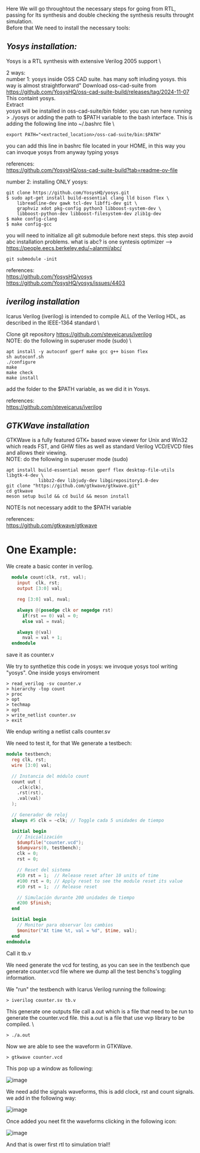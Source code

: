 Here We will go throughtout the necessary steps for going from RTL, passing for Its synthesis and double checking the synthesis results throught simulation. \
Before that We need to install the necessary tools:

## *Yosys installation:* 
Yosys is a RTL synthesis with extensive Verilog 2005 support \

2 ways: \
number 1: yosys inside OSS CAD suite. has many soft inluding yosys.
this way is almost straightforward"
 Download oss-cad-suite from https://github.com/YosysHQ/oss-cad-suite-build/releases/tag/2024-11-07 This containt yosys. \
 Extract \
 yosys will be installed in oss-cad-suite/bin folder. you can run here running > ./yosys or adding the path to $PATH variable to the bash interface. This is adding the following line into ~/.bashrc file \
```
export PATH="<extracted_location>/oss-cad-suite/bin:$PATH" 
```
you can add this line in bashrc file located in your HOME, in this way you can invoque yosys from anyway typing yosys

references: \
https://github.com/YosysHQ/oss-cad-suite-build?tab=readme-ov-file

number 2: installing ONLY yosys:
```
git clone https://github.com/YosysHQ/yosys.git
$ sudo apt-get install build-essential clang lld bison flex \
	libreadline-dev gawk tcl-dev libffi-dev git \
	graphviz xdot pkg-config python3 libboost-system-dev \
	libboost-python-dev libboost-filesystem-dev zlib1g-dev
$ make config-clang
$ make config-gcc
```
you will need to initialize all git submodule before next steps. this step avoid abc installation problems.
what is abc? is one syntesis optimizer --> https://people.eecs.berkeley.edu/~alanmi/abc/
```
git submodule -init
```
references: \
https://github.com/YosysHQ/yosys
https://github.com/YosysHQ/yosys/issues/4403

## *iverilog installation*
Icarus Verilog (iverilog) is intended to compile ALL of the Verilog HDL, as described in the IEEE-1364 standard \

Clone git repository https://github.com/steveicarus/iverilog \
NOTE: do the following in superuser mode (sudo) \
```
apt install -y autoconf gperf make gcc g++ bison flex 
sh autoconf.sh
./configure
make
make check
make install
```
add the folder to the $PATH variable, as we did it in Yosys.

references: \
https://github.com/steveicarus/iverilog

## *GTKWave installation*
GTKWave is a fully featured GTK+ based wave viewer for Unix and Win32 which reads FST, and GHW files as well as standard Verilog VCD/EVCD files and allows their viewing. \
NOTE: do the following in superuser mode (sudo)
```
apt install build-essential meson gperf flex desktop-file-utils libgtk-4-dev \
            libbz2-dev libjudy-dev libgirepository1.0-dev
git clone "https://github.com/gtkwave/gtkwave.git"
cd gtkwave
meson setup build && cd build && meson install
```
NOTE:Is not necessary addit to the $PATH variable

references: \
https://github.com/gtkwave/gtkwave

# One Example:
We create a basic conter in verilog.

```verilog
  module count(clk, rst, val);
    input  clk, rst;
    output [3:0] val;

    reg [3:0] val, nval;

    always @(posedge clk or negedge rst)
      if(rst == 0) val = 0;
      else val = nval;

    always @(val)
      nval = val + 1;
  endmodule
```
save it as counter.v

We try to synthetize this code in yosys:
we invoque yosys tool writing "yosys". One inside yosys enviroment
```
> read_verilog -sv counter.v
> hierarchy -top count
> proc
> opt
> techmap
> opt
> write_netlist counter.sv
> exit
```

We endup writing a netlist calls counter.sv 

We need to test it, for that We generate a testbech:

```verilog
module testbench;
  reg clk, rst;
  wire [3:0] val;

  // Instancia del módulo count
  count uut (
    .clk(clk),
    .rst(rst),
    .val(val)
  );

  // Generador de reloj
  always #5 clk = ~clk; // Toggle cada 5 unidades de tiempo

  initial begin
    // Inicialización
    $dumpfile("counter.vcd");
    $dumpvars(0, testbench);
    clk = 0;
    rst = 0;

    // Reset del sistema
    #10 rst = 1;  // Release reset after 10 units of time
    #100 rst = 0; // Apply reset to see the module reset its value
    #10 rst = 1;  // Release reset

    // Simulación durante 200 unidades de tiempo
    #200 $finish;
  end

  initial begin
    // Monitor para observar los cambios
    $monitor("At time %t, val = %d", $time, val);
  end
endmodule

```
Call it tb.v

We need generate the vcd for testing, as you can see in the testbench que generate counter.vcd file where we dump all the test benchs's toggling information.

We "run" the testbench with Icarus Verilog running the following:
```
> iverilog counter.sv tb.v
```

This generate one outputs file call a.out which is a file that need to be run to generate the counter.vcd file. this a.out is a file that use vvp library to be compiled. \
```
> ./a.out
```
Now we are able to see the waveform in GTKWave.
```
> gtkwave counter.vcd
```

This pop up a window as following:

![image](https://github.com/user-attachments/assets/4448775c-8196-48b6-a119-c9122e22c187)

We need add the signals waveforms, this is add clock, rst and count signals. we add in the following way:

![image](https://github.com/user-attachments/assets/5ecb889e-f006-4b5b-a9d6-0bba5aca47c5)

Once added you neet fit the waveforms clicking in the following icon:

![image](https://github.com/user-attachments/assets/c6baa0aa-f7be-4489-9c75-a377f5b0dd76)

And that is ower first rtl to simulation trial!!


